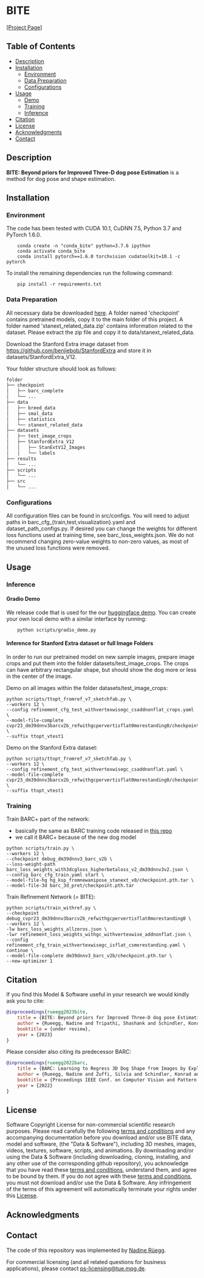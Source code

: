 # BITE
[[Project Page](https://bite.is.tue.mpg.de/)] 


## Table of Contents
  * [Description](#description)
  * [Installation](#installation)
    * [Environment](#environment)
    * [Data Preparation](#data-preparation)
    * [Configurations](#configurations)
  * [Usage](#usage)
    * [Demo](#demo)
    * [Training](#training)
    * [Inference](#inference)
  * [Citation](#citation)
  * [License](#license)
  * [Acknowledgments](#acknowledgments)
  * [Contact](#contact)



## Description

**BITE: Beyond priors for Improved Three-D dog pose Estimation** is a method for dog pose and shape estimation.


## Installation

### Environment

The code has been tested with CUDA 10.1, CuDNN 7.5, Python 3.7 and PyTorch 1.6.0. 
```shell
    conda create -n "conda_bite" python=3.7.6 ipython
    conda activate conda_bite
    conda install pytorch==1.6.0 torchvision cudatoolkit=10.1 -c pytorch
```

To install the remaining dependencies run the following command:
```shell
    pip install -r requirements.txt
```


### Data Preparation

All necessary data be downloaded [here](https://owncloud.tuebingen.mpg.de/index.php/s/Pw2yoWnAmwcDb9S). A folder named 'checkpoint' contains pretrained models, copy it to the main folder of this project. A folder named 'stanext_related_data.zip' contains information related to the dataset. Please extract the zip file and copy it to data/stanext_related_data.

Download the Stanford Extra image dataset from https://github.com/benjiebob/StanfordExtra and store it in datasets/StanfordExtra_V12. 

Your folder structure should look as follows:
```bash
folder
├── checkpoint
│   ├── barc_complete
│   └── ...
├── data
│   ├── breed_data
│   ├── smal_data
│   ├── statistics
│   └── stanext_related_data
├── datasets
│   ├── test_image_crops
│   ├── StanfordExtra_V12
│   │   ├── StanExtV12_Images
│   │   └── labels
├── results
│   └── ...
├── scripts
│   └── ...
├── src
│   └── ...
```

### Configurations

All configuration files can be found in src/configs. You will need to adjust paths in barc_cfg_{train,test,visualization}.yaml and dataset_path_configs.py. If desired you can change the weights for different loss functions used at training time, see barc_loss_weights.json. We do not recommend changing zero-value weights to non-zero values, as most of the unused loss functions were removed.



## Usage

### Inference
#### Gradio Demo 
We release code that is used for the our [huggingface demo](https://bite.is.tue.mpg.de/). You can create your own local demo with a similar interface by running: 
```shellInterface
    python scripts/gradio_demo.py
```

#### Inference for Stanford Extra dataset or full Image Folders
In order to run our pretrained model on new sample images, prepare image crops and put them into the folder datasets/test_image_crops. The crops can have arbitrary rectangular shape, but should show the dog more or less in the center of the image. 

Demo on all images within the folder datasets/test_image_crops:
```shell
python scripts/ttopt_fromref_v7_sketchfab.py \
--workers 12 \
--config refinement_cfg_test_withvertexwisegc_csaddnonflat_crops.yaml \
--model-file-complete cvpr23_dm39dnnv3barcv2b_refwithgcpervertisflat0morestanding0/checkpoint.pth.tar \
--suffix ttopt_vtest1
```

Demo on the Stanford Extra dataset:
```shell
python scripts/ttopt_fromref_v7_sketchfab.py \
--workers 12 \
--config refinement_cfg_test_withvertexwisegc_csaddnonflat.yaml \
--model-file-complete cvpr23_dm39dnnv3barcv2b_refwithgcpervertisflat0morestanding0/checkpoint.pth.tar \
--suffix ttopt_vtest1
```

### Training
Train BARC+ part of the network:
* basically the same as BARC training code released in [this repo](https://github.com/runa91/barc_release)
* we call it BARC+ because of the new dog model
```shell
python scripts/train.py \
--workers 12 \
--checkpoint debug_dm39dnnv3_barc_v2b \
--loss-weight-path barc_loss_weights_with3dcgloss_higherbetaloss_v2_dm39dnnv3v2.json \
--config barc_cfg_train.yaml start \
--model-file-hg hg_ksp_fromnewanipose_stanext_v0/checkpoint.pth.tar \
--model-file-3d barc_3d_pret/checkpoint.pth.tar
```

Train Refinement Network (= BITE):
```shell
python scripts/train_withref.py \
--checkpoint debug_cvpr23_dm39dnnv3barcv2b_refwithgcpervertisflat0morestanding0 \
--workers 12 \
-lw barc_loss_weights_allzeros.json \
-lwr refinement_loss_weights_withgc_withvertexwise_addnonflat.json \
--config refinement_cfg_train_withvertexwisegc_isflat_csmorestanding.yaml \
continue \
--model-file-complete dm39dnnv3_barc_v2b/checkpoint.pth.tar \
--new-optimizer 1

```


## Citation

If you find this Model & Software useful in your research we would kindly ask you to cite:

```bibtex
@inproceedings{rueegg2023bite,
    title = {BITE: Beyond priors for Improved Three-D dog pose Estimation},
    author = {Rueegg, Nadine and Tripathi, Shashank and Schindler, Konrad and Black, Michael J. and Zuffi, Silvia},
    booktitle = {under review},
    year = {2023}
}
```
Please consider also citing its predecessor BARC:
```bibtex
@inproceedings{rueegg2022barc,
    title = {BARC: Learning to Regress 3D Dog Shape from Images by Exploiting Breed Information},
    author = {Rueegg, Nadine and Zuffi, Silvia and Schindler, Konrad and Black, Michael J.},
    booktitle = {Proceedings IEEE Conf. on Computer Vision and Pattern Recognition (CVPR)},
    year = {2022}
}
```


## License

Software Copyright License for non-commercial scientific research purposes.
Please read carefully the following [terms and conditions](LICENSE) and any accompanying
documentation before you download and/or use BITE data, model and
software, (the "Data & Software"), including 3D meshes, images, videos,
textures, software, scripts, and animations. By downloading and/or using the
Data & Software (including downloading, cloning, installing, and any other use
of the corresponding github repository), you acknowledge that you have read
these [terms and conditions](LICENSE), understand them, and agree to be bound by them. If
you do not agree with these [terms and conditions](LICENSE), you must not download and/or
use the Data & Software. Any infringement of the terms of this agreement will
automatically terminate your rights under this [License](LICENSE).

## Acknowledgments


## Contact

The code of this repository was implemented by [Nadine Rüegg](mailto:nadine.rueegg@tuebingen.mpg.de).

For commercial licensing (and all related questions for business applications), please contact [ps-licensing@tue.mpg.de](mailto:ps-licensing@tue.mpg.de).

